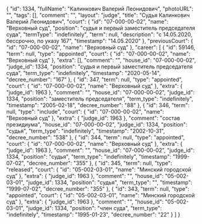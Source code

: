 {
    "id": 1334,
    "fullName": "Калинкович Валерий Леонидович",
    "photoURL": "",
    "tags": [],
    "comment": "",
    "layout": "judge",
    "title": "Судья Калинкович Валерий Леонидович",
    "court": {
        "id": "07-000-00-02",
        "name": "Верховный суд",
        "position": "судья и первый заместитель председателя суда",
        "termType": "indefinitely",
        "term": null,
        "description": "c 14.05.2020, бессрочно, по указу 167",
        "timestamp": "14.05.2020"
    },
    "previousCourt": {
        "id": "07-000-00-02",
        "name": "Верховный суд"
    },
    "career": [
        {
            "id": 59146,
            "term": null,
            "type": "appointed",
            "court": {
                "id": "07-000-00-02",
                "name": "Верховный суд"
            },
            "extra": [],
            "comment": "",
            "house_id": "07-000-00-02",
            "judge_id": 1334,
            "position": "судья и первый заместитель председателя суда",
            "term_type": "indefinitely",
            "timestamp": "2020-05-14",
            "decree_number": "167"
        },
        {
            "id": 347,
            "term": null,
            "type": "appointed",
            "court": {
                "id": "07-000-00-02",
                "name": "Верховный суд"
            },
            "extra": {
                "judge_id": 1963
            },
            "comment": "",
            "house_id": "07-000-00-02",
            "judge_id": 1334,
            "position": "заместитель председателя",
            "term_type": "indefinitely",
            "timestamp": "2005-02-18",
            "decree_number": "88"
        },
        {
            "id": 346,
            "term": null,
            "type": "include",
            "court": {
                "id": "07-000-00-02",
                "name": "Верховный суд"
            },
            "extra": {
                "judge_id": 1963
            },
            "comment": "состав президиума",
            "house_id": "07-000-00-02",
            "judge_id": 1334,
            "position": "судья",
            "term_type": "indefinitely",
            "timestamp": "2002-10-31",
            "decree_number": "538"
        },
        {
            "id": 344,
            "term": null,
            "type": "appointed",
            "court": {
                "id": "07-000-00-02",
                "name": "Верховный суд"
            },
            "extra": {
                "judge_id": 1963
            },
            "comment": "",
            "house_id": "07-000-00-02",
            "judge_id": 1334,
            "position": "судья",
            "term_type": "indefinitely",
            "timestamp": "1999-07-02",
            "decree_number": "355"
        },
        {
            "id": 345,
            "term": null,
            "type": "released",
            "court": {
                "id": "05-002-03-01",
                "name": "Минский городской суд"
            },
            "extra": {
                "judge_id": 1963
            },
            "comment": "",
            "house_id": "05-002-03-01",
            "judge_id": 1334,
            "position": "судья",
            "term_type": "",
            "timestamp": "1999-07-02",
            "decree_number": "355"
        },
        {
            "id": 343,
            "term": null,
            "type": "appointed",
            "court": {
                "id": "05-002-03-01",
                "name": "Минский городской суд"
            },
            "extra": {
                "judge_id": 1963
            },
            "comment": "",
            "house_id": "05-002-03-01",
            "judge_id": 1334,
            "position": "член суда",
            "term_type": "indefinitely",
            "timestamp": "1995-01-23",
            "decree_number": "22"
        }
    ]
}